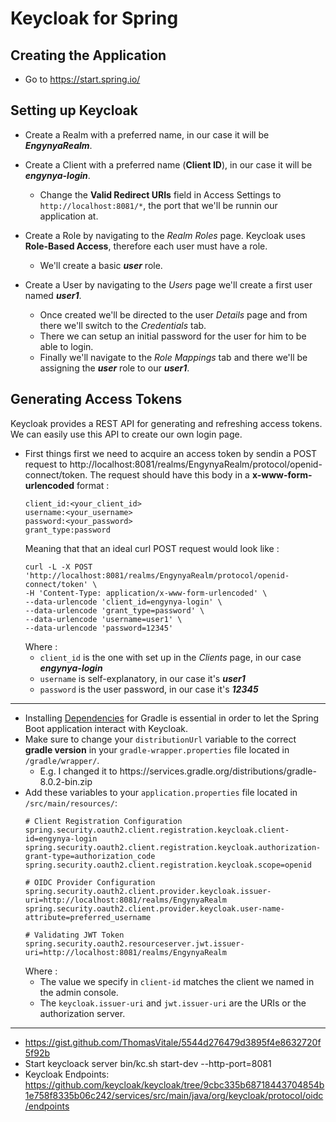 # Keycloak for Spring

## Creating the Application

+ Go to https://start.spring.io/

## Setting up Keycloak

+ Create a Realm with a preferred name, in our case it will be ***EngynyaRealm***.

+ Create a Client with a preferred name (**Client ID**), in our case it will be ***engynya-login***.
  - Change the **Valid Redirect URIs** field in Access Settings to `http://localhost:8081/*`, the port that we'll be runnin our application at.

+ Create a Role by navigating to the *Realm Roles* page. Keycloak uses **Role-Based Access**, therefore each user must have a role.
  - We'll create a basic ***user*** role.

+ Create a User by navigating to the *Users* page we'll create a first user named ***user1***.
  - Once created we'll be directed to the user *Details* page and from there we'll switch to the *Credentials* tab.
  - There we can setup an initial password for the user for him to be able to login.
  - Finally we'll navigate to the *Role Mappings* tab and there we'll be assigning the ***user*** role to our ***user1***.

## Generating Access Tokens

Keycloak provides a REST API for generating and refreshing access tokens. We can easily use this API to create our own login page.

+ First things first we need to acquire an access token by sendin a POST request to http://localhost:8081/realms/EngynyaRealm/protocol/openid-connect/token. The request should have this body in a **x-www-form-urlencoded** format :
  ```
  client_id:<your_client_id>
  username:<your_username>
  password:<your_password>
  grant_type:password
  ```
  Meaning that that an ideal curl POST request would look like :
  ```curl
  curl -L -X POST 'http://localhost:8081/realms/EngynyaRealm/protocol/openid-connect/token' \
  -H 'Content-Type: application/x-www-form-urlencoded' \
  --data-urlencode 'client_id=engynya-login' \
  --data-urlencode 'grant_type=password' \
  --data-urlencode 'username=user1' \
  --data-urlencode 'password=12345'
  ```
  Where :
  - `client_id` is the one with set up in the *Clients* page, in our case ***engynya-login***
  - `username` is self-explanatory, in our case it's ***user1***
  - `password` is the user password, in our case it's ***12345***



---

+ Installing [Dependencies](https://github.com/curityio/spring-boot-oauth-client/blob/master/build.gradle) for Gradle is essential in order to let the Spring Boot application interact with Keycloak.
+ Make sure to change your `distributionUrl` variable to the correct **gradle version** in your `gradle-wrapper.properties` file located in `/gradle/wrapper/`.
  - E.g. I changed it to https\://services.gradle.org/distributions/gradle-8.0.2-bin.zip
+ Add these variables to your `application.properties` file located in `/src/main/resources/`:
  ```properties
  # Client Registration Configuration
  spring.security.oauth2.client.registration.keycloak.client-id=engynya-login
  spring.security.oauth2.client.registration.keycloak.authorization-grant-type=authorization_code
  spring.security.oauth2.client.registration.keycloak.scope=openid

  # OIDC Provider Configuration
  spring.security.oauth2.client.provider.keycloak.issuer-uri=http://localhost:8081/realms/EngynyaRealm
  spring.security.oauth2.client.provider.keycloak.user-name-attribute=preferred_username
  
  # Validating JWT Token
  spring.security.oauth2.resourceserver.jwt.issuer-uri=http://localhost:8081/realms/EngynyaRealm
  ```
  Where :
  - The value we specify in `client-id` matches the client we named in the admin console.
  - The `keycloak.issuer-uri` and `jwt.issuer-uri` are the URIs or the authorization server.



---

+ https://gist.github.com/ThomasVitale/5544d276479d3895f4e8632720f5f92b
+ Start keycloack server bin/kc.sh start-dev --http-port=8081
+ Keycloak Endpoints: https://github.com/keycloak/keycloak/tree/9cbc335b68718443704854b1e758f8335b06c242/services/src/main/java/org/keycloak/protocol/oidc/endpoints
